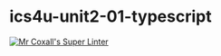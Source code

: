 # ics4u-unit2-01-typescript

[![Mr Coxall's Super Linter](https://github.com/Igor-Zhelezniak-1/ics4u-unit2-01-typescript/workflows/Mr%20Coxall's%20Super%20Linter/badge.svg)](https://github.com/Igor-Zhelezniak-1/ics4u-unit2-01-typescript/actions/)
